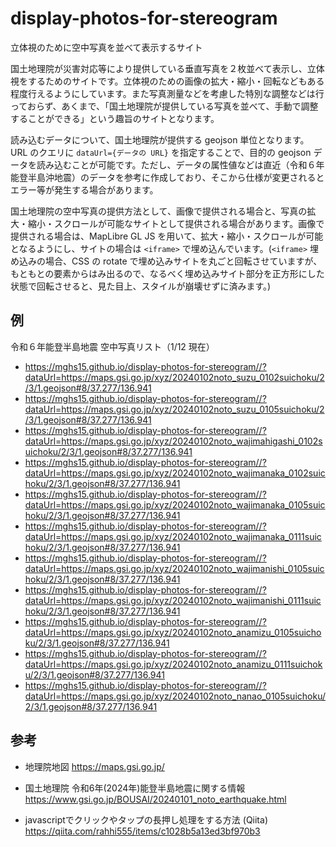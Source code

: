 # display-photos-for-stereogram
立体視のために空中写真を並べて表示するサイト

国土地理院が災害対応等により提供している垂直写真を２枚並べて表示し、立体視をするためのサイトです。立体視のための画像の拡大・縮小・回転などもある程度行えるようにしています。また写真測量などを考慮した特別な調整などは行っておらず、あくまで、「国土地理院が提供している写真を並べて、手動で調整することができる」という趣旨のサイトとなります。

読み込むデータについて、国土地理院が提供する geojson 単位となります。URL のクエリに `dataUrl={データの URL}` を指定することで、目的の geojson データを読み込むことが可能です。ただし、データの属性値などは直近（令和６年能登半島沖地震）のデータを参考に作成しており、そこから仕様が変更されるとエラー等が発生する場合があります。

国土地理院の空中写真の提供方法として、画像で提供される場合と、写真の拡大・縮小・スクロールが可能なサイトとして提供される場合があります。画像で提供される場合は、MapLibre GL JS を用いて、拡大・縮小・スクロールが可能となるようにし、サイトの場合は `<iframe>` で埋め込んでいます。(`<iframe>` 埋め込みの場合、CSS の rotate で埋め込みサイトを丸ごと回転させていますが、もともとの要素からはみ出るので、なるべく埋め込みサイト部分を正方形にした状態で回転させると、見た目上、スタイルが崩壊せずに済みます。)


## 例
令和６年能登半島地震 空中写真リスト（1/12 現在）
* https://mghs15.github.io/display-photos-for-stereogram//?dataUrl=https://maps.gsi.go.jp/xyz/20240102noto_suzu_0102suichoku/2/3/1.geojson#8/37.277/136.941
* https://mghs15.github.io/display-photos-for-stereogram//?dataUrl=https://maps.gsi.go.jp/xyz/20240102noto_suzu_0105suichoku/2/3/1.geojson#8/37.277/136.941
* https://mghs15.github.io/display-photos-for-stereogram//?dataUrl=https://maps.gsi.go.jp/xyz/20240102noto_wajimahigashi_0102suichoku/2/3/1.geojson#8/37.277/136.941
* https://mghs15.github.io/display-photos-for-stereogram//?dataUrl=https://maps.gsi.go.jp/xyz/20240102noto_wajimanaka_0102suichoku/2/3/1.geojson#8/37.277/136.941
* https://mghs15.github.io/display-photos-for-stereogram//?dataUrl=https://maps.gsi.go.jp/xyz/20240102noto_wajimanaka_0105suichoku/2/3/1.geojson#8/37.277/136.941
* https://mghs15.github.io/display-photos-for-stereogram//?dataUrl=https://maps.gsi.go.jp/xyz/20240102noto_wajimanaka_0111suichoku/2/3/1.geojson#8/37.277/136.941
* https://mghs15.github.io/display-photos-for-stereogram//?dataUrl=https://maps.gsi.go.jp/xyz/20240102noto_wajimanishi_0105suichoku/2/3/1.geojson#8/37.277/136.941
* https://mghs15.github.io/display-photos-for-stereogram//?dataUrl=https://maps.gsi.go.jp/xyz/20240102noto_wajimanishi_0111suichoku/2/3/1.geojson#8/37.277/136.941
* https://mghs15.github.io/display-photos-for-stereogram//?dataUrl=https://maps.gsi.go.jp/xyz/20240102noto_anamizu_0105suichoku/2/3/1.geojson#8/37.277/136.941
* https://mghs15.github.io/display-photos-for-stereogram//?dataUrl=https://maps.gsi.go.jp/xyz/20240102noto_anamizu_0111suichoku/2/3/1.geojson#8/37.277/136.941
* https://mghs15.github.io/display-photos-for-stereogram//?dataUrl=https://maps.gsi.go.jp/xyz/20240102noto_nanao_0105suichoku/2/3/1.geojson#8/37.277/136.941

## 参考
* 地理院地図 https://maps.gsi.go.jp/
* 国土地理院 令和6年(2024年)能登半島地震に関する情報 https://www.gsi.go.jp/BOUSAI/20240101_noto_earthquake.html

* javascriptでクリックやタップの長押し処理をする方法 (Qiita) https://qiita.com/rahhi555/items/c1028b5a13ed3bf970b3

